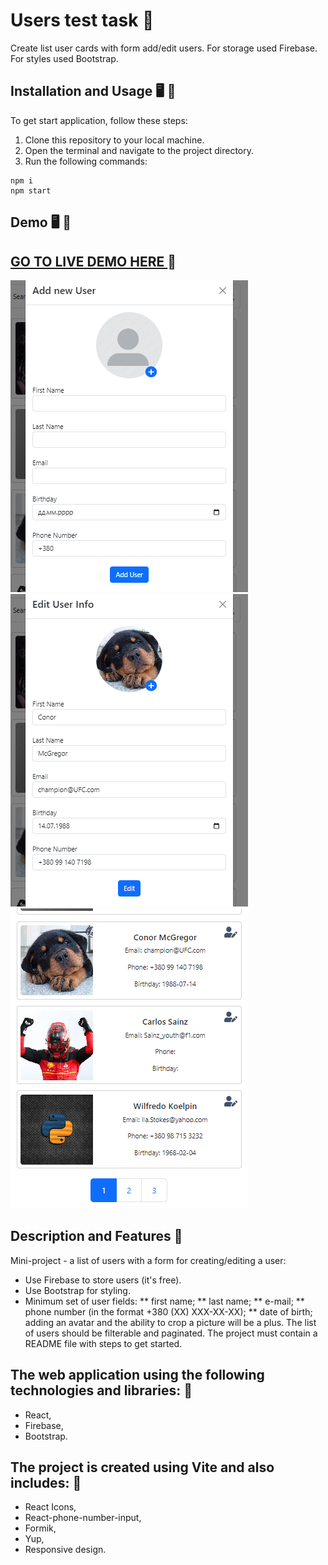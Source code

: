 # Users test task 🧰

Create list user cards with form add/edit users.
For storage used Firebase.
For styles used Bootstrap.

## Installation and Usage 🖥️ 🚀

To get start application, follow these steps:

1. Clone this repository to your local machine.
2. Open the terminal and navigate to the project directory.
3. Run the following commands:

```
npm i
npm start
```

## Demo 🖥️ 🚀

## [GO TO LIVE DEMO HERE ](https://users-1bii.onrender.com/) :eyes:

![Form Component](assets/1.png)
![Form Component](assets/2.png)
![Filter and Pagination Components](assets/3.png)

## Description and Features 📓

Mini-project - a list of users with a form for creating/editing a user:

- Use Firebase to store users (it's free).
- Use Bootstrap for styling.
- Minimum set of user fields:
  ** first name;
  ** last name;
  ** e-mail;
  ** phone number (in the format +380 (XX) XXX-XX-XX);
  \*\* date of birth;
  adding an avatar and the ability to crop a picture will be a plus.
  The list of users should be filterable and paginated.
  The project must contain a README file with steps to get started.

## The web application using the following technologies and libraries: 🧰

- React,
- Firebase,
- Bootstrap.

## The project is created using Vite and also includes: 🧰

- React Icons,
- React-phone-number-input,
- Formik,
- Yup,
- Responsive design.
